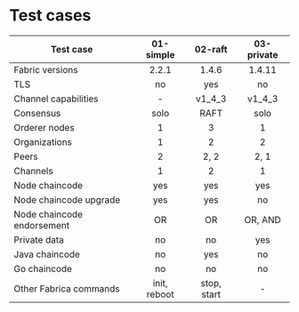 # Test cases

| Test case                 | 01-simple | 02-raft   | 03-private|
| ------------------------- |:---------:|:---------:|:---------:|
| Fabric versions           | 2.2.1     | 1.4.6     | 1.4.11    |
| TLS                       | no        | yes       | no        |
| Channel capabilities      | -         | v1_4_3    | v1_4_3    |
| Consensus                 | solo      | RAFT      | solo      |
| Orderer nodes             | 1         | 3         | 1         |
| Organizations             | 1         | 2         | 2         |
| Peers                     | 2         | 2, 2      | 2, 1      |
| Channels                  | 1         | 2         | 1         |
| Node chaincode            | yes       | yes       | yes       |
| Node chaincode upgrade    | yes       | yes       | no        |
| Node chaincode endorsement| OR        | OR        | OR, AND   |
| Private data              | no        | no        | yes       |
| Java chaincode            | no        | yes       | no        |
| Go chaincode              | no        | no        | no        |
| Other Fabrica commands    | init, reboot | stop, start | -    |
